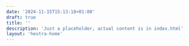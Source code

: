 ```yaml
---
date: '2024-11-15T15:13:18+01:00'
draft: true
title: ''
description: 'Just a placeholder, actual content is in index.html'
layout: 'hextra-home'
---
```

